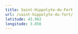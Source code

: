 ```yaml
---
title: Saint-Hippolyte-du-Fort
url: /saint-hippolyte-du-fort/
latitude: 43.962
longitude: 3.856
---
```

